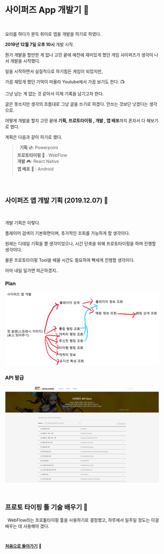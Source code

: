 
# 사이퍼즈 App 개발기 :rocket:

&nbsp;

요리를 하다가 문득 취미로 앱을 개발을 하기로 하였다.

**2019년 12월 7일 오후 10시** 개발 시작.

뭔가 개발을 할만한 게 없나 고민 끝에 예전에 재미있게 했던 게임 사이퍼즈가 생각이 나서 개발을 시작했다.

일을 시작하면서 실질적으로 하기힘든 게임이 되었지만,

가끔 재밌게 했던 기억이 떠올라 Youtube에서 가끔 보기도 한다. :tv:

그냥 남는 게 없는 것 같아서 이제 기록을 남기고자 한다.

글은 못쓰지만 생각의 흐름대로 그냥 글을 쓰기로 하겠다. 안쓰는 것보단 낫겠다는 생각으로.

어떻게 개발을 할지 고민 끝에 **기획, 프로토타이핑 , 개발 , 앱 배포**까지 혼자서 다 해보기로 했다.

계획은 다음과 같이 하기로 했다.

>&nbsp;
> **기획** :cd:: Powerpoint  
> **프로토타이핑** :movie_camera: : WebFlow  
> **개발** :video_game:: React Native  
> **앱 배포** :iphone: : Android  
>&nbsp;

&nbsp;
&nbsp;

## 사이퍼즈 앱 개발 기획 (**2019.12.07**) :calendar:

&nbsp;

개발 기획은 이렇다.

플레이어 검색이 기본화면이며, 추가적인 조회를 가능하게 할 생각이다.

원래는 디테일 기획을 짤 생각이었으나, 시간 단축을 위해 프로토타이핑을 하며 진행할 생각이다.

물론 프로토타이핑 Tool을 배울 시간도 필요하여 빡세게 진행할 생각이다.

아마 내일 일가면 피곤하겠지..

### **Plan**

![Plan](../img/cypersApps/cypers&#32;plan.png "cypers plan")

### **API 발급**

![api generate](../img/cypersApps/apigenerate.png "cypers generate")

&nbsp;

## 프로토 타이핑 툴 기술 배우기 :memo:

&nbsp;
WebFlow라는 프로톹타이핑 툴을 사용하기로 결정했고, 하루에서 일주일 정도는 이걸 배우는 데 사용해야 겠다.

&nbsp;
&nbsp;
&nbsp;

[**처음으로 돌아가기**](../readme.md) &#x1F34E;